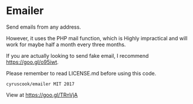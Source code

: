 # Emailer
Send emails from any address.

However, it uses the PHP mail function, which is Highly impractical and will work for maybe half a month every three months.

If you are actually looking to send fake email, I recommend https://goo.gl/o95iwt.

Please remember to read LICENSE.md before using this code.

`cyruscook/emailer MIT 2017`

View at https://goo.gl/TRnVjA
